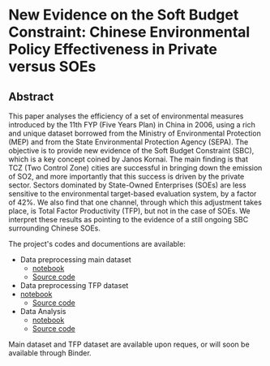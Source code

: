 # New Evidence on the Soft Budget Constraint: Chinese Environmental Policy Effectiveness in Private versus SOEs

## Abstract

This paper analyses the efficiency of a set of environmental measures introduced by the 11th FYP (Five Years Plan) in China in 2006, using a rich and unique dataset borrowed from the Ministry of Environmental Protection (MEP) and from the State Environmental Protection Agency (SEPA). The objective is to provide new evidence of the Soft Budget Constraint (SBC), which is a key concept coined by Janos Kornai. The main finding is that TCZ (Two Control Zone) cities are successful in bringing down the emission of SO2, and more importantly that this success is driven by the private sector. Sectors dominated by State-Owned Enterprises (SOEs) are less sensitive to the environmental target-based evaluation system, by a factor of 42\%. We also find that one channel, through which this adjustment takes place, is Total Factor Productivity (TFP), but not in the case of SOEs. We interpret these results as pointing to the evidence of a still ongoing SBC surrounding Chinese SOEs.


The project's codes and documentions are available:

- Data preprocessing main dataset
  - [notebook](https://nbviewer.jupyter.org/github/thomaspernet/DataLab-JupyterNotebooks/blob/master/Notebook_dataprocessing/SBC_pollution_China_preprocessing.ipynb)
  - [Source code](https://github.com/thomaspernet/DataLab-JupyterNotebooks/blob/master/Notebook_dataprocessing/python_programs/Pollution/SBC_pollution.py)
- Data preprocessing TFP dataset
- [notebook](https://nbviewer.jupyter.org/github/thomaspernet/DataLab-JupyterNotebooks/blob/master/Notebook_dataprocessing/SBC_TFP_china_preprocessing.ipynb)
  - [Source code](https://github.com/thomaspernet/DataLab-JupyterNotebooks/blob/master/Notebook_dataprocessing/python_programs/Pollution/SBC_pollution.py)
- Data Analysis
  - [notebook](https://nbviewer.jupyter.org/github/thomaspernet/DataLab-JupyterNotebooks/blob/master/Notebook_analysis_lab/SBC_pollution_China/SBC_pollution_China_analysis_R.ipynb)
  - [Source code](https://github.com/thomaspernet/DataLab-JupyterNotebooks/blob/master/Notebook_analysis_lab/SBC_pollution_China/SBC_pollution_R.R)


Main dataset and TFP dataset are available upon reques, or will soon be available through Binder.
 
